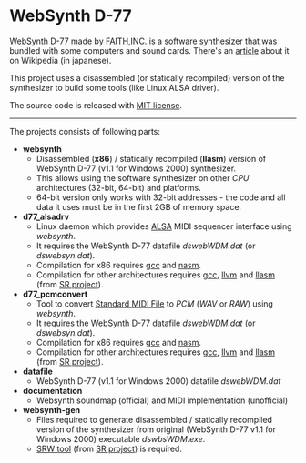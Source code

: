 # WebSynth D-77

[WebSynth](https://web.archive.org/web/20010506012047/http://www.faith.co.jp/websyn.html) D-77 made by [FAITH,INC.](https://web.archive.org/web/20010429192758/http://www.faith.co.jp/) is a [software synthesizer](https://en.wikipedia.org/wiki/Software_synthesizer) that was bundled with some computers and sound cards.
There's an [article](https://ja.wikipedia.org/wiki/WebSynth) about it on Wikipedia (in japanese).

This project uses a disassembled (or statically recompiled) version of the synthesizer to build some tools (like Linux ALSA driver).


The source code is released with [MIT license](https://spdx.org/licenses/MIT.html).

<hr/>

The projects consists of following parts:

* **websynth**
  * Disassembled (**x86**) / statically recompiled (**llasm**) version of WebSynth D-77 (v1.1 for Windows 2000) synthesizer.
  * This allows using the software synthesizer on other *CPU* architectures (32-bit, 64-bit) and platforms.
  * 64-bit version only works with 32-bit addresses - the code and all data it uses must be in the first 2GB of memory space.
* **d77_alsadrv**
  * Linux daemon which provides [ALSA](https://en.wikipedia.org/wiki/Advanced_Linux_Sound_Architecture) MIDI sequencer interface using *websynth*.
  * It requires the WebSynth D-77 datafile *dswebWDM.dat* (or *dswebsyn.dat*).
  * Compilation for x86 requires [gcc](https://gcc.gnu.org/) and [nasm](https://www.nasm.us/).
  * Compilation for other architectures requires [gcc](https://gcc.gnu.org/), [llvm](https://llvm.org/) and [llasm](https://github.com/M-HT/SR/tree/master/llasm) (from [SR project](https://github.com/M-HT/SR)).
* **d77_pcmconvert**
  * Tool to convert [Standard MIDI File](https://www.midi.org/specifications-old/item/standard-midi-files-smf) to *PCM* (*WAV* or *RAW*) using *websynth*.
  * It requires the WebSynth D-77 datafile *dswebWDM.dat* (or *dswebsyn.dat*).
  * Compilation for x86 requires [gcc](https://gcc.gnu.org/) and [nasm](https://www.nasm.us/).
  * Compilation for other architectures requires [gcc](https://gcc.gnu.org/), [llvm](https://llvm.org/) and [llasm](https://github.com/M-HT/SR/tree/master/llasm) (from [SR project](https://github.com/M-HT/SR)).
* **datafile**
  * WebSynth D-77 (v1.1 for Windows 2000) datafile *dswebWDM.dat*
* **documentation**
  * Websynth soundmap (official) and MIDI implementation (unofficial)
* **websynth-gen**
  * Files required to generate disassembled / statically recompiled version of the synthesizer from original (WebSynth D-77 v1.1 for Windows 2000) executable *dswbsWDM.exe*.
  * [SRW tool](https://github.com/M-HT/SR/tree/master/SRW) (from [SR project](https://github.com/M-HT/SR)) is required.
